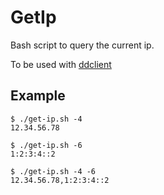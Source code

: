 # GetIp
Bash script to query the current ip.  
  
To be used with [ddclient](https://github.com/ddclient/ddclient)

## Example
```
$ ./get-ip.sh -4
12.34.56.78

$ ./get-ip.sh -6
1:2:3:4::2

$ ./get-ip.sh -4 -6
12.34.56.78,1:2:3:4::2
```